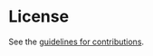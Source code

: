 # License

See the
[guidelines for contributions](https://github.com/tplooker/draft-ietf-cose-bls-key-representations/blob/main/CONTRIBUTING.md).

